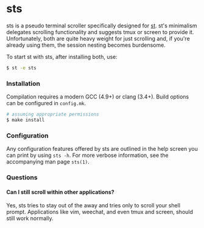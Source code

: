 sts
===

sts is a pseudo terminal scroller specifically designed for [st](http://st.suckless.org). st's minimalism delegates scrolling functionality and suggests tmux or screen to provide it. Unfortunately, both are quite heavy weight for just scrolling and, if you're already using them, the session nesting becomes burdensome.

To start st with sts, after installing both, use:
```bash
$ st -e sts
```

### Installation
Compilation requires a modern GCC (4.9+) or clang (3.4+). Build options can be configured in `config.mk`.
```bash
# assuming appropriate permissions
$ make install
```

### Configuration
Any configuration features offered by sts are outlined in the help screen you can print by using `sts -h`. For more verbose information, see the accompanying man page `sts(1)`.

### Questions
#### Can I still scroll within other applications?
Yes, sts tries to stay out of the away and tries only to scroll your shell prompt. Applications like vim, weechat, and even tmux and screen, should still work normally.
